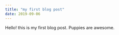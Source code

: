 ```yaml
---
title: "my first blog post"
date: 2019-09-06
---
```


Hello! this is my first blog post. Puppies are awesome. 
